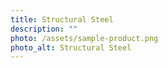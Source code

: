 ```yaml
---
title: Structural Steel
description: ""
photo: /assets/sample-product.png
photo_alt: Structural Steel
---
```

